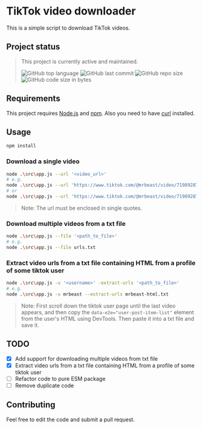 # TikTok video downloader

This is a simple script to download TikTok videos.

## Project status

> This project is currently active and maintained.
>
> ![GitHub top language](https://img.shields.io/github/languages/top/loo-kuhs/tiktok-video-downloader?style=for-the-badge)
> ![GitHub last commit](https://img.shields.io/github/last-commit/loo-kuhs/tiktok-video-downloader?style=for-the-badge)
> ![GitHub repo size](https://img.shields.io/github/repo-size/loo-kuhs/tiktok-video-downloader?style=for-the-badge)
> ![GitHub code size in bytes](https://img.shields.io/github/languages/code-size/loo-kuhs/tiktok-video-downloader?style=for-the-badge)

## Requirements

This project requires [Node.js](https://nodejs.org/en/) and [npm](https://www.npmjs.com/).
Also you need to have [curl](https://curl.haxx.se/) installed.

## Usage

```bash
npm install
```

### Download a single video

```bash
node .\src\app.js --url '<video_url>'
# e.g. 
node .\src\app.js --url 'https://www.tiktok.com/@mrbeast/video/7198928728674618667?is_from_webapp=1&sender_device=pc&web_id=7203836903929447942'
# or
node .\src\app.js --url 'https://www.tiktok.com/@mrbeast/video/7198928728674618667'
```

> Note: The url must be enclosed in single quotes.

### Download multiple videos from a txt file

```bash
node .\src\app.js --file '<path_to_file>'
# e.g.
node .\src\app.js --file urls.txt
```

### Extract video urls from a txt file containing HTML from a profile of some tiktok user

```bash
node .\src\app.js -u '<username>' -extract-urls '<path_to_file>'
# e.g.
node .\src\app.js -u mrbeast --extract-urls mrbeast-html.txt
```

> Note: First scroll down the tiktok user page until the last video appears, and then copy the ```data-e2e="user-post-item-list"``` element from the user's HTML using DevTools. Then paste it into a txt file and save it.

## TODO

- [x] Add support for downloading multiple videos from txt file
- [X] Extract video urls from a txt file containing HTML from a profile of some tiktok user
- [ ] Refactor code to pure ESM package
- [ ] Remove duplicate code

## Contributing

Feel free to edit the code and submit a pull request.
